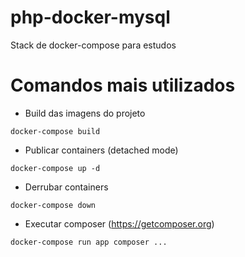 # php-docker-mysql
Stack de docker-compose para estudos

Comandos mais utilizados
===

- Build das imagens do projeto
```
docker-compose build
```

- Publicar containers (detached mode)
```
docker-compose up -d
```

- Derrubar containers
```
docker-compose down
```

- Executar composer (https://getcomposer.org)
```
docker-compose run app composer ...
```
